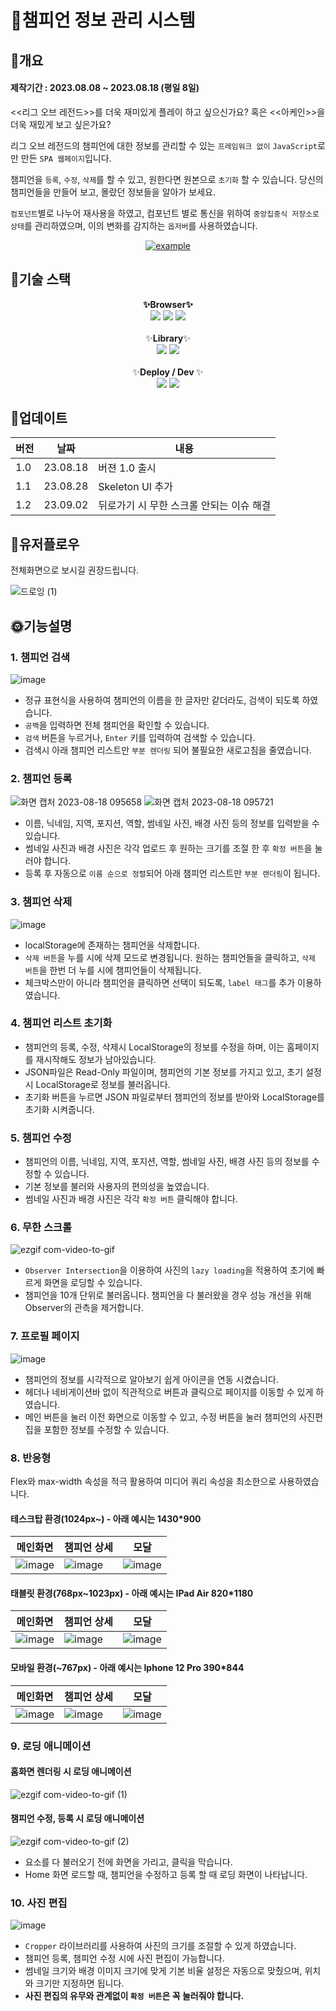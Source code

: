 
# 🎃챔피언 정보 관리 시스템
## 🐶개요
#### 제작기간 : 2023.08.08 ~ 2023.08.18 (평일 8일)

<<리그 오브 레전드>>를 더욱 재미있게 플레이 하고 싶으신가요? 혹은 <<아케인>>을 더욱 재밌게 보고 싶은가요?

리그 오브 레전드의 챔피언에 대한 정보를 관리할 수 있는 `프레임워크 없이` `JavaScript`로만 만든 `SPA 웹페이지`입니다.

챔피언을 `등록`, `수정`, `삭제`를 할 수 있고, 원한다면 원본으로 `초기화` 할 수 있습니다. 당신의 챔피언들을 만들어 보고, 몰랐던 정보들을 알아가 보세요.

`컴포넌트`별로 나누어 재사용을 하였고, 컴포넌트 별로 통신을 위하여 `중앙집중식 저장소로 상태`를 관리하였으며, 이의 변화를 감지하는 `옵저버`를 사용하였습니다.

<div align=center>
	  <a href="https://kdt0-choiwuhyeok--lolchampionmanagementsystem.netlify.app/" target="_blank">
	    <img src="https://img.shields.io/badge/배포 링크-D32936?style=for-the-badge&logo=RiotGames&logoColor=white" alt="example"/>
	  </a>
  </div>

## 🎁기술 스택
<div align=center  > 
	<div> <b>✨Browser✨</b> </div>
	<div>  
			<img src="https://img.shields.io/badge/HTML5-E34F26?style=for-the-badge&logo=html5&logoColor=white">
		  <img src="https://img.shields.io/badge/CSS3-1572B6?style=for-the-badge&logo=css3&logoColor=white">
		    <img src="https://img.shields.io/badge/JavaScript-323330?style=for-the-badge&logo=javascript&logoColor=F7DF1E">
  </div>
  <br>
	<div> ✨<b>Library</b>✨ </div>
	<div>  
		    <img src="https://img.shields.io/badge/firebase-FFCA28?style=for-the-badge&logo=firebase&logoColor=white">
			  <img src="https://img.shields.io/badge/cropper-EF2D5E?style=for-the-badge&logo=cropper&logoColor=white">
  </div>
    <br>
	<div> ✨<b>Deploy / Dev </b>✨</div>
	<div>  
		    <img src="https://img.shields.io/badge/netlify-00C7B7?style=for-the-badge&logo=firebase&logoColor=white">
			  <img src="https://img.shields.io/badge/parcel-5BA745?style=for-the-badge&logo=cropper&logoColor=white">
  </div>
</div>

## 🙉업데이트
| 버전 | 날짜 | 내용 |
|--|--|--|
| 1.0 | 23.08.18 | 버젼 1.0 출시 |
| 1.1 | 23.08.28 | Skeleton UI 추가 |
| 1.2 | 23.09.02 | 뒤로가기 시 무한 스크롤 안되는 이슈 해결 |

## 🥏유저플로우
전체화면으로 보시길 권장드립니다.

![드로잉 (1)](https://github.com/TaePoong719/AlgorithmStudy/assets/98576512/bdd4c17c-d936-4839-a173-d0fd2ded3487)

  ## 🌞기능설명
  
### 1. 챔피언 검색 
![image](https://github.com/TaePoong719/AlgorithmStudy/assets/98576512/7718d2b7-244b-48e2-a33b-fb329120f97d)
- 정규 표현식을 사용하여 챔피언의 이름을 한 글자만 같더라도, 검색이 되도록 하였습니다. 
- `공백`을 입력하면 전체 챔피언을 확인할 수 있습니다. 
- `검색` 버튼을 누르거나, `Enter` 키를 입력하여 검색할 수 있습니다.
- 검색시 아래 챔피언 리스트만 `부분 렌더링` 되어 불필요한 새로고침을 줄였습니다.

### 2. 챔피언 등록
![화면 캡처 2023-08-18 095658](https://github.com/TaePoong719/AlgorithmStudy/assets/98576512/8f97eaaa-f71a-4e78-8c5f-ea238a6aa104)
![화면 캡처 2023-08-18 095721](https://github.com/TaePoong719/AlgorithmStudy/assets/98576512/4f8e38aa-ebdc-42e8-a08f-91c14ea3b231)
- 이름, 닉네임, 지역, 포지션, 역할, 썸네일 사진, 배경 사진 등의 정보를 입력받을 수 있습니다.
- 썸네일 사진과 배경 사진은 각각 업로드 후 원하는 크기를 조절 한 후 `확정 버튼`을 눌러야 합니다.
- 등록 후 자동으로 `이름 순으로 정렬`되어 아래 챔피언 리스트만 `부분 랜더링`이 됩니다.

### 3. 챔피언 삭제
![image](https://github.com/TaePoong719/AlgorithmStudy/assets/98576512/1935628f-cd84-4a72-830f-d739e96c05f7)

- localStorage에 존재하는 챔피언을 삭제합니다. 
- `삭제 버튼`을 누를 시에 삭제 모드로 변경됩니다. 원하는 챔피언들을 클릭하고, `삭제 버튼`을 한번 더 누를 시에 챔피언들이 삭제됩니다.
- 체크박스만이 아니라 챔피언을 클릭하면 선택이 되도록, `label 태그`를 추가 이용하였습니다.

### 4. 챔피언 리스트 초기화
- 챔피언의 등록, 수정, 삭제시 LocalStorage의 정보를 수정을 하며, 이는 홈페이지를 재시작해도 정보가 남아있습니다.
- JSON파일은 Read-Only 파일이며, 챔피언의 기본 정보를 가지고 있고, 초기 설정시 LocalStorage로 정보를 불러옵니다.
- 초기화 버튼을 누르면 JSON 파일로부터 챔피언의 정보를 받아와 LocalStorage를 초기화 시켜줍니다.

### 5. 챔피언 수정
- 챔피언의 이름, 닉네임, 지역, 포지션, 역할, 썸네일 사진, 배경 사진 등의 정보를 수정할 수 있습니다.
- 기본 정보를 불러와 사용자의 편의성을 높였습니다.
- 썸네일 사진과 배경 사진은 각각 `확정 버튼` 클릭해야 합니다.

### 6. 무한 스크롤
![ezgif com-video-to-gif](https://github.com/TaePoong719/AlgorithmStudy/assets/98576512/77570a23-f278-497a-bac7-b4d1a855415e)
- `Observer Intersection`을 이용하여 사진의 `lazy loading`을 적용하여 초기에 빠르게 화면을 로딩할 수 있습니다.
- 챔피언을 10개 단위로 불러옵니다. 챔피언을 다 불러왔을 경우 성능 개선을 위해 Observer의 관측을 제거합니다.

### 7. 프로필 페이지
![image](https://github.com/TaePoong719/AlgorithmStudy/assets/98576512/685b3cc9-817a-4749-8faf-44f6b1632b46)
- 챔피언의 정보를 시각적으로 알아보기 쉽게 아이콘을 연동 시켰습니다.
- 헤더나 네비게이션바 없이 직관적으로 버튼과 클릭으로 페이지를 이동할 수 있게 하였습니다.
- 메인 버튼을 눌러 이전 화면으로 이동할 수 있고, 수정 버튼을 눌러 챔피언의 사진편집을 포함한 정보를 수정할 수 있습니다.

### 8. 반응형
Flex와 max-width 속성을 적극 활용하여 미디어 쿼리 속성을 최소한으로 사용하였습니다.
#### 테스크탑 환경(1024px~) - 아래 예시는 1430*900

| 메인화면 | 챔피언 상세 |  모달 |
|--|--|--|
| ![image](https://github.com/TaePoong719/AlgorithmStudy/assets/98576512/0293b40c-e5f0-40ea-bfbe-08da25fd10c6) |  ![image](https://github.com/TaePoong719/AlgorithmStudy/assets/98576512/177d5d7e-4b0c-4141-9768-c403b589af54)|![image](https://github.com/TaePoong719/AlgorithmStudy/assets/98576512/90a1518e-38e0-4dea-b0ae-2633dbcfd4dc)|
#### 태블릿 환경(768px~1023px) - 아래 예시는 IPad Air 820*1180

| 메인화면 | 챔피언 상세 |  모달 |
|--|--|--|
|![image](https://github.com/TaePoong719/AlgorithmStudy/assets/98576512/070367c4-a33e-4994-a468-a5a1f34e3849)  |  ![image](https://github.com/TaePoong719/AlgorithmStudy/assets/98576512/4db92b79-6d48-4535-b780-9df175c032d4)|![image](https://github.com/TaePoong719/AlgorithmStudy/assets/98576512/cc44beb1-62d5-42df-9357-7e44c0bdbeca)  |

#### 모바일 환경(~767px) - 아래 예시는 Iphone 12 Pro 390*844

| 메인화면 | 챔피언 상세 |  모달 |
|--|--|--|
|![image](https://github.com/TaePoong719/AlgorithmStudy/assets/98576512/ca9ff825-e652-484a-8dee-23fb4d8a9d1e)  | ![image](https://github.com/TaePoong719/AlgorithmStudy/assets/98576512/8c5da619-3dd9-437a-bb3e-2192120108bd) |![image](https://github.com/TaePoong719/AlgorithmStudy/assets/98576512/e1b667b1-b349-4d3c-82fc-49cb754f3b59)  |
### 9. 로딩 애니메이션
#### 홈화면 렌더링 시 로딩 애니메이션
![ezgif com-video-to-gif (1)](https://github.com/TaePoong719/AlgorithmStudy/assets/98576512/dcba7ebc-2c74-4ef5-a317-62024a1cdc03)

#### 챔피언 수정, 등록 시 로딩 애니메이션
![ezgif com-video-to-gif (2)](https://github.com/TaePoong719/AlgorithmStudy/assets/98576512/f9a4ca61-691a-4867-8865-0ee538539d59)


- 요소를 다 불러오기 전에 화면을 가리고, 클릭을 막습니다.
- Home 화면 로드할 때, 챔피언을 수정하고 등록 할 때 로딩 화면이 나타납니다.

### 10. 사진 편집
![image](https://github.com/TaePoong719/AlgorithmStudy/assets/98576512/34d09cbf-ebcf-4f4d-9175-71f049918ae6)
- `Cropper` 라이브러리를 사용하여 사진의 크기를 조절할 수 있게 하였습니다.
- 챔피언 등록, 챔피언 수정 시에 사진 편집이 가능합니다.
- 썸네일 크기와 배경 이미지 크기에 맞게 기본 비율 설정은 자동으로 맞췄으며, 위치와 크기만 지정하면 됩니다.
- **사진 편집의 유무와 관계없이 `확정 버튼`은 꼭 눌러줘야 합니다.**

